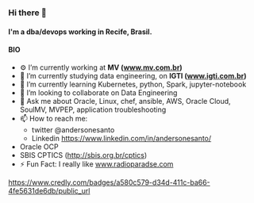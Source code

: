 ### Hi there 👋

#### I'm a dba/devops working in Recife, Brasil.

#### BIO
- ⚙️ I’m currently working at **MV (www.mv.com.br)**
- 🔭 I’m currently studying data engineering, on **IGTI (www.igti.com.br)**
- 🌱 I’m currently learning Kubernetes, python, Spark, jupyter-notebook
- 👯 I’m looking to collaborate on Data Engineering
- 💬 Ask me about Oracle, Linux, chef, ansible, AWS, Oracle Cloud, SoulMV, MVPEP, application troubleshooting
- 📫 How to reach me: 
  - twitter @andersonesanto 
  - Linkedin https://www.linkedin.com/in/andersonesanto/
- Oracle OCP
- SBIS CPTICS (http://sbis.org.br/cptics)
- ⚡️ Fun Fact: I really like www.radioparadse.com

https://www.credly.com/badges/a580c579-d34d-411c-ba66-4fe5631de6db/public_url
